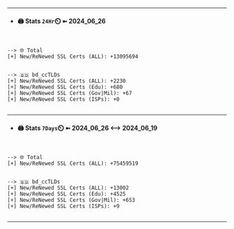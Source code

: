 

---
- #### 🖨️ **Stats** `24Hr`⏲️ ➼ 2024_06_26
```console


--> 🌐 Total
[+] New/ReNewed SSL Certs (ALL): +13095694


--> 🇧🇩 bd_ccTLDs
[+] New/ReNewed SSL Certs (ALL): +2230
[+] New/ReNewed SSL Certs (Edu): +680
[+] New/ReNewed SSL Certs (Gov|Mil): +67
[+] New/ReNewed SSL Certs (ISPs): +0


```

---
- #### 🖨️ **Stats** `7Days`⏲️ ➼ 2024_06_26 <--> 2024_06_19
```console


--> 🌐 Total
[+] New/ReNewed SSL Certs (ALL): +75459519


--> 🇧🇩 bd_ccTLDs
[+] New/ReNewed SSL Certs (ALL): +13002
[+] New/ReNewed SSL Certs (Edu): +4525
[+] New/ReNewed SSL Certs (Gov|Mil): +653
[+] New/ReNewed SSL Certs (ISPs): +9


```

---

